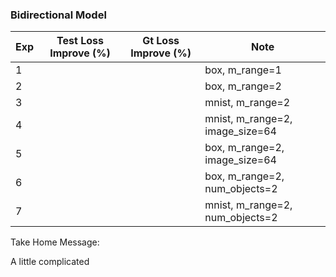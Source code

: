 ### Bidirectional Model


| Exp | Test Loss Improve (%) | Gt Loss Improve (%) | Note |
| ------------- | ----------- | ----------- | ----------- | 
| 1 | | | box, m_range=1 |
| 2 | | | box, m_range=2 |
| 3 | | | mnist, m_range=2 |
| 4 | | | mnist, m_range=2, image_size=64 |
| 5 | | | box, m_range=2, image_size=64 | 
| 6 | | | box, m_range=2, num_objects=2 |
| 7 | | | mnist, m_range=2, num_objects=2 | 

Take Home Message:

A little complicated
